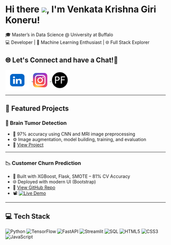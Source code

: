 # Hi there <img src="https://raw.githubusercontent.com/MartinHeinz/MartinHeinz/master/wave.gif" width="30px">, I'm Venkata Krishna Giri Koneru!

🎓 Master’s in Data Science @ University at Buffalo  
💻 Developer | 🧠 Machine Learning Enthusiast | 🌐 Full Stack Explorer


## 🌐 Let's Connect and have a Chat!💬

<a href="https://www.linkedin.com/in/venkata-krishna-giri-koneru-6625101a9/" target="_blank">
  <img
    align="center"
    src="https://raw.githubusercontent.com/krishnagiri1/krishnagiri1/main/assets/ln.webp"
    alt="LinkedIn"
    height="65"
    width="75"
    style="margin-right:8px;"
  />
</a>
<a href="https://www.instagram.com/krishna_._giri/" target="_blank">
  <img
    align="center"
    src="https://raw.githubusercontent.com/krishnagiri1/krishnagiri1/main/assets/ig.png"
    alt="Instagram"
    height="45"
    width="45"
    style="margin-right:8px;"
  />
</a>
<a href="https://fanciful-figolla-b75344.netlify.app/" target="_blank">
  <img
    align="center"
    src="https://raw.githubusercontent.com/krishnagiri1/krishnagiri1/main/assets/pf.png"
    alt="Portfolio"
    height="55"
    width="55"
  />
</a>

---

## 🚀 Featured Projects

### 🧠 Brain Tumor Detection
- 🧬 97% accuracy using CNN and MRI image preprocessing  
- ⚙️ Image augmentation, model building, training, and evaluation  
- 🔗 [View Project](https://github.com/krishnagiri1/Brain-Tumor-Detection)

---

### 📉 Customer Churn Prediction  
- 🤖 Built with XGBoost, Flask, SMOTE – 81% CV Accuracy  
- 🌐 Deployed with modern UI (Bootstrap)  
- 🔗 [View GitHub Repo](https://github.com/krishnagiri1/Customer-Churn-Prediction)  
- 📽️ [![Live Demo](https://img.shields.io/badge/Live%20Demo-On%20Render-blueviolet?style=flat-square&logo=render)](https://customer-churn-prediction-23n1.onrender.com/)


---

## 💻 Tech Stack

![Python](https://img.shields.io/badge/Python-3670A0?style=flat-square&logo=python&logoColor=white)
![TensorFlow](https://img.shields.io/badge/TensorFlow-FF6F00?style=flat-square&logo=tensorflow&logoColor=white)
![FastAPI](https://img.shields.io/badge/FastAPI-009688?style=flat-square&logo=fastapi&logoColor=white)
![Streamlit](https://img.shields.io/badge/Streamlit-FF4B4B?style=flat-square&logo=streamlit&logoColor=white)
![SQL](https://img.shields.io/badge/SQL-07405E?style=flat-square&logo=sqlite&logoColor=white)
![HTML5](https://img.shields.io/badge/HTML5-E34F26?style=flat-square&logo=html5&logoColor=white)
![CSS3](https://img.shields.io/badge/CSS3-1572B6?style=flat-square&logo=css3&logoColor=white)
![JavaScript](https://img.shields.io/badge/JavaScript-F7DF1E?style=flat-square&logo=javascript&logoColor=black)




<!--
**krishnagiri1/krishnagiri1** is a ✨ _special_ ✨ repository because its `README.md` (this file) appears on your GitHub profile.

Here are some ideas to get you started:

- 🔭 I’m currently working on ...
- 🌱 I’m currently learning ...
- 👯 I’m looking to collaborate on ...
- 🤔 I’m looking for help with ...
- 💬 Ask me about ...
- 📫 How to reach me: ...
- 😄 Pronouns: ...
- ⚡ Fun fact: ...
-->
